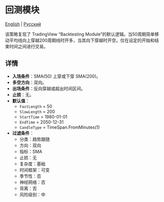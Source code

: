 # 回测模块
[English](README.md) | [Русский](README_ru.md)

该策略复现了 TradingView “Backtesting Module”的默认逻辑。当50周期简单移动平均线向上穿越200周期线时开多，当其向下穿越时开空。仅在设定的开始和结束时间之间进行交易。

## 详情

- **入场条件**：SMA(50) 上穿或下穿 SMA(200)。
- **多空方向**：双向。
- **出场条件**：反向穿越或超出时间区间。
- **止损**：无。
- **默认值**：
  - `FastLength` = 50
  - `SlowLength` = 200
  - `StartTime` = 1980-01-01
  - `EndTime` = 2050-12-31
  - `CandleType` = TimeSpan.FromMinutes(1)
- **过滤条件**：
  - 分类：趋势跟随
  - 方向：双向
  - 指标：SMA
  - 止损：无
  - 复杂度：基础
  - 时间框架：可变
  - 季节性：否
  - 神经网络：否
  - 背离：否
  - 风险级别：中
